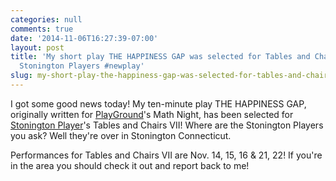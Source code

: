 ```yaml
---
categories: null
comments: true
date: '2014-11-06T16:27:39-07:00'
layout: post
title: 'My short play THE HAPPINESS GAP was selected for Tables and Chairs VII at
  Stonington Players #newplay'
slug: my-short-play-the-happiness-gap-was-selected-for-tables-and-chairs-vii
---
```


I got some good news today! My ten-minute play THE HAPPINESS GAP, originally written for [PlayGround](playground-sf.org)'s Math Night, has been selected for [Stonington Player](http://www.stoningtonplayers.org/)'s Tables and Chairs VII! Where are the Stonington Players you ask? Well they're over in Stonington Connecticut.

Performances for Tables and Chairs VII are Nov. 14, 15, 16 & 21, 22! If you're in the area you should check it out and report back to me!